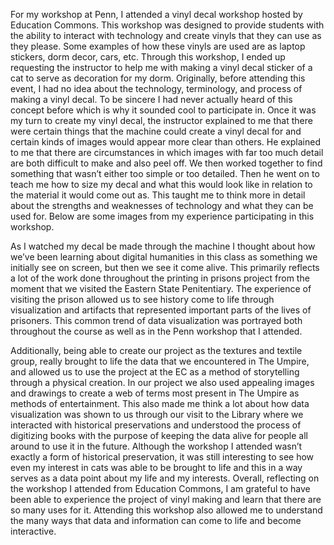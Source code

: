 For my workshop at Penn, I attended a vinyl decal workshop hosted by Education Commons. This workshop was designed to provide students with the ability to interact with technology and create vinyls that they can use as they please. Some examples of how these vinyls are used are as laptop stickers, dorm decor, cars, etc. Through this workshop, I ended up requesting the instructor to help me with making a vinyl decal sticker of a cat to serve as decoration for my dorm. Originally, before attending this event, I had no idea about the technology, terminology, and process of making a vinyl decal. To be sincere I had never actually heard of this concept before which is why it sounded cool to participate in. Once it was my turn to create my vinyl decal, the instructor explained to me that there were certain things that the machine could create a vinyl decal for and certain kinds of images would appear more clear than others. He explained to me that there are circumstances in which images with far too much detail are both difficult to make and also peel off. We then worked together to find something that wasn’t either too simple or too detailed. Then he went on to teach me how to size my decal and what this would look like in relation to the material it would come out as. This taught me to think more in detail about the strengths and weaknesses of technology and what they can be used for. Below are some images from my experience participating in this workshop. 

As I watched my decal be made through the machine I thought about how we’ve been learning about digital humanities in this class as something we initially see on screen, but then we see it come alive. This primarily reflects a lot of the work done throughout the printing in prisons project from the moment that we visited the Eastern State Penitentiary. The experience of visiting the prison allowed us to see history come to life through visualization and artifacts that represented important parts of the lives of prisoners. This common trend of data visualization was portrayed both throughout the course as well as in the Penn workshop that I attended.

Additionally, being able to create our project as the textures and textile group, really brought to life the data that we encountered in The Umpire, and allowed us to use the project at the EC as a method of storytelling through a physical creation. In our project we also used appealing images and drawings to create a web of terms most present in The Umpire as methods of entertainment. This also made me think a lot about how data visualization was shown to us through our visit to the Library where we interacted with historical preservations and understood the process of digitizing books with the purpose of keeping the data alive for people all around to use it in the future. Although the workshop I attended wasn’t exactly a form of historical preservation, it was still interesting to see how even my interest in cats was able to be brought to life and this in a way serves as a data point about my life and my interests. Overall, reflecting on the workshop I attended from Education Commons, I am grateful to have been able to experience the project of vinyl making and learn that there are so many uses for it. Attending this workshop also allowed me to understand the many ways that data and information can come to life and become interactive. 

